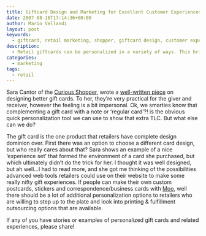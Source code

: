 ```yaml
---
title: Giftcard Design and Marketing for Excellent Customer Experiences
date: 2007-08-16T17:14:36+00:00
author: Mario Vellandi
layout: post
keywords:
  - giftcard, retail marketing, shopper, giftcard design, customer experience, giftcard packaging
description:
  - Retail giftcards can be personalized in a variety of ways. This brief article looks at the industry and latest developments
categories:
  - marketing
tags:
  - retail
---
```

Sara Cantor of the [Curious Shopper](http://curiousshopper.blogspot.com/ "Sara Cantor's blog"), wrote a [well-written piece](http://curiousshopper.blogspot.com/2007/08/solving-better-problem.html "article on retail gift cards and personalization") on designing better gift cards. To her, they&#8217;re very practical for the giver and receiver, however the feeling is a bit impersonal. Ok, we smarties know that complementing a gift card with a note or &#8216;regular card&#8217;?! is the obvious quick personalization tool we can use to show that extra TLC. But what else can we do?

The gift card is the one product that retailers have complete design dominion over. First there was an option to choose a different card design, but who really cares about that? Sara shows an example of a nice &#8216;experience set&#8217; that formed the environment of a card she purchased, but which ultimately didn&#8217;t do the trick for her. I thought it was well designed, but ah well&#8230;I had to read more, and she got me thinking of the possibilities advanced web tools retailers could use on their website to make some really nifty gift experiences. If people can make their own custom postcards, stickers and correspondence/business cards with [Moo](http://www.moo.com/ "Moo photo and business cards website"), well there should be a lot of additional personalization options to retailers who are willing to step up to the plate and look into printing & fulfillment outsourcing options that are available.

If any of you have stories or examples of personalized gift cards and related experiences, please share!
